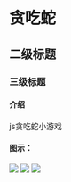 # 贪吃蛇
## 二级标题
### 三级标题
#### 介绍
js贪吃蛇小游戏

#### 图示：
![](https://gitee.com/derero/greedy-snake/raw/master/pic/begin.png)
![](https://gitee.com/derero/greedy-snake/raw/master/pic/game.png)
![](https://gitee.com/derero/greedy-snake/raw/master/pic/gameover.png)
